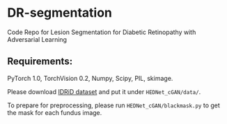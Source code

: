 # DR-segmentation
Code Repo for Lesion Segmentation for Diabetic Retinopathy with Adversarial Learning

## Requirements:
PyTorch 1.0, TorchVision 0.2, Numpy, Scipy, PIL, skimage.

Please download [IDRiD dataset](https://idrid.grand-challenge.org/Data/) and put it under ```HEDNet_cGAN/data/```.

To prepare for preprocessing, please run ```HEDNet_cGAN/blackmask.py``` to get the mask for each fundus image. 
